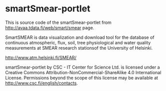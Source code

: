 smartSmear-portlet
==================

This is source code of the smartSmear-portlet from http://avaa.tdata.fi/web/smart/smear page.

SmartSMEAR is data visualization and download tool for the database of continuous atmospheric, flux, soil, tree physiological and water quality measurements at SMEAR research stationsof the University of Helsinki. 

http://www.atm.helsinki.fi/SMEAR/

smartSmear-portlet by CSC - IT Center for Science Ltd. is licensed under a Creative Commons Attribution-NonCommercial-ShareAlike 4.0 International License.
Permissions beyond the scope of this license may be available at http://www.csc.fi/english/contacts.
